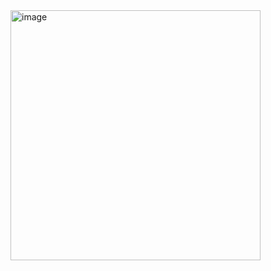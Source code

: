 <img width="400" alt="image" src="https://github.com/user-attachments/assets/812a7a6c-e604-4ed1-be64-b5dede96801f" />
